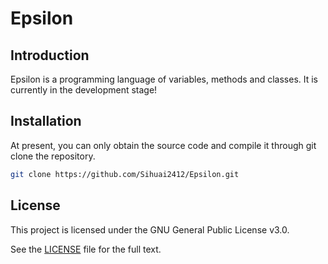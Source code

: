 # Epsilon

## Introduction

Epsilon is a programming language of variables, methods and classes. It is currently in the development stage!

## Installation

At present, you can only obtain the source code and compile it through git clone the repository.

``` bash
git clone https://github.com/Sihuai2412/Epsilon.git
```

## License

This project is licensed under the GNU General Public License v3.0.

See the [LICENSE](LICENSE) file for the full text.
